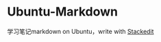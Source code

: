 # Ubuntu-Markdown
学习笔记markdown on Ubuntu，write with [Stackedit](https://github.com/benweet/stackedit)
<!--stackedit_data:
eyJoaXN0b3J5IjpbLTI3MzQxMDc3NF19
-->